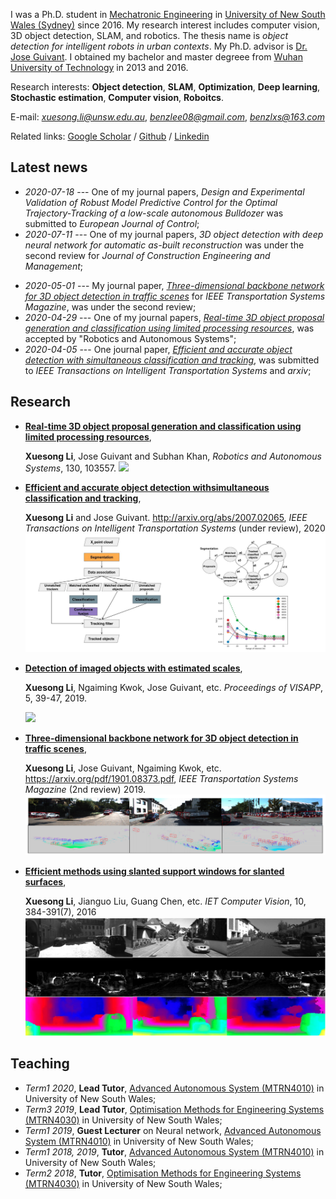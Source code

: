 I was a Ph.D. student in [Mechatronic Engineering](https://www.engineering.unsw.edu.au/study-with-us/undergraduate-degrees/mechatronic-engineering) in [University of New South Wales (Sydney)](https://www.unsw.edu.au/) since 2016. My research interest includes computer vision, 3D object detection, SLAM, and robotics. The thesis name is *object detection for intelligent robots in urban contexts*. My Ph.D. advisor is [Dr. Jose Guivant](https://scholar.google.com.au/citations?user=_4IB14IAAAAJ&hl=en). I obtained my bachelor and master degreee from [Wuhan University of Technology](http://english.whut.edu.cn/) in 2013 and 2016.

Research interests:  **Object detection**, **SLAM**, **Optimization**, **Deep learning**, **Stochastic estimation**, **Computer vision**, **Roboitcs**.

E-mail: *xuesong.li@unsw.edu.au*, *benzlee08@gmail.com*, *benzlxs@163.com*  

Related links: [Google Scholar](https://scholar.google.com/citations?user=HIeMGxcAAAAJ) / [Github](https://github.com/Benzlxs) / [Linkedin](https://www.linkedin.com/in/xuesong-li-a0b23516b/)



## Latest news
* *2020-07-18* --- One of my journal papers, *Design and Experimental Validation of Robust Model Predictive Control for the Optimal Trajectory-Tracking of a low-scale autonomous Bulldozer* was submitted to *European Journal of Control*;
* *2020-07-11* --- One of my journal papers, *3D object detection with deep neural network for automatic as-built reconstruction* was under the second review for *Journal of Construction Engineering and Management*;
<!---* *2020-06-28* --- I have submitted my Ph.D. dissertation, named *Object detection for intelligent robots in urban contexts*;--->
* *2020-05-01* --- My journal paper, *[Three-dimensional backbone network for 3D object detection in traffic scenes](https://arxiv.org/abs/1901.08373)* for *IEEE Transportation Systems Magazine*, was under the second review;
* *2020-04-29* --- One of my journal papers, *[Real-time 3D object proposal generation and classification using limited processing resources](https://www.sciencedirect.com/science/article/pii/S0921889020303973)*, was accepted by "Robotics and Autonomous Systems";
* *2020-04-05* --- One journal paper, *[Efficient and accurate object detection with simultaneous classification and tracking](http://arxiv.org/abs/2007.02065)*, was submitted to *IEEE Transactions on Intelligent Transportation Systems* and *arxiv*;



## Research
* [**Real-time 3D object proposal generation and classification using limited processing resources**](https://www.sciencedirect.com/science/article/pii/S0921889020303973), 
   
   **Xuesong Li**, Jose Guivant and Subhan Khan, *Robotics and Autonomous Systems*, 130, 103557. ![](./image/30.gif)


* [**Efficient and accurate object detection withsimultaneous classification and tracking**](http://arxiv.org/abs/2007.02065), 
   
   **Xuesong Li** and Jose Guivant. http://arxiv.org/abs/2007.02065, *IEEE Transactions on Intelligent Transportation Systems* (under review), 2020 ![](./image/pag_figure.png)


* [**Detection of imaged objects with estimated scales**](https://www.scitepress.org/Link.aspx?doi=10.5220/0007353600390047), 
  
   **Xuesong Li**, Ngaiming Kwok, Jose Guivant, etc. *Proceedings of VISAPP*, 5, 39-47, 2019. 
   
    ![](./image/25.gif)


* [**Three-dimensional backbone network for 3D object detection in traffic scenes**](https://arxiv.org/pdf/1901.08373.pdf), 

   **Xuesong Li**, Jose Guivant, Ngaiming Kwok, etc. https://arxiv.org/pdf/1901.08373.pdf, *IEEE Transportation Systems Magazine* (2nd review) 2019. ![](./image/3d_backbone_network.png)


* [**Efficient methods using slanted support windows for slanted surfaces**](https://digital-library.theiet.org/content/journals/10.1049/iet-cvi.2015.0106),

   **Xuesong Li**, Jianguo Liu, Guang Chen, etc.  *IET Computer Vision*, 10, 384-391(7), 2016 ![](./image/stereo_matching.png)


## Teaching
* *Term1 2020*, **Lead Tutor**, [Advanced Autonomous System (MTRN4010)](https://www.handbook.unsw.edu.au/undergraduate/courses/2020/MTRN4010) in University of New South Wales;
* *Term3 2019*, **Lead Tutor**, [Optimisation Methods for Engineering Systems (MTRN4030)](https://www.handbook.unsw.edu.au/undergraduate/courses/2020/MTRN4030) in University of New South Wales; 
* *Term1 2019*, **Guest Lecturer** on Neural network, [Advanced Autonomous System (MTRN4010)](https://www.handbook.unsw.edu.au/undergraduate/courses/2020/MTRN4010) in University of New South Wales;
* *Term1 2018, 2019*, **Tutor**, [Advanced Autonomous System (MTRN4010)](https://www.handbook.unsw.edu.au/undergraduate/courses/2020/MTRN4010) in University of New South Wales;
* *Term2 2018*, **Tutor**, [Optimisation Methods for Engineering Systems (MTRN4030)](https://www.handbook.unsw.edu.au/undergraduate/courses/2020/MTRN4030) in University of New South Wales; 

